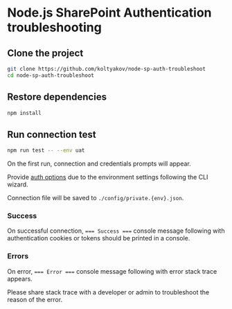 # Node.js SharePoint Authentication troubleshooting

## Clone the project

```bash
git clone https://github.com/koltyakov/node-sp-auth-troubleshoot
cd node-sp-auth-troubleshoot
```

## Restore dependencies

```bash
npm install
```

## Run connection test

```bash
npm run test -- --env uat
```

On the first run, connection and credentials prompts will appear.

Provide [auth options](https://github.com/s-KaiNet/node-sp-auth#getauthurl-credentialoptions) due to the environment settings following the CLI wizard.

Connection file will be saved to `./config/private.{env}.json`.

### Success

On successful connection, `=== Success ===` console message following with authentication cookies or tokens should be printed in a console.

### Errors

On error, `=== Error ===` console message following with error stack trace appears.

Please share stack trace with a developer or admin to troubleshoot the reason of the error.